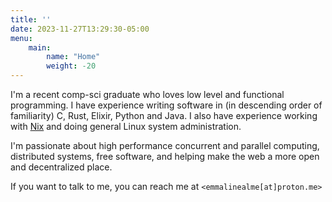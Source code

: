 ```yaml
---
title: ''
date: 2023-11-27T13:29:30-05:00
menu:
    main:
        name: "Home"
        weight: -20
---
```


I'm a recent comp-sci graduate who loves low level and functional
programming. I have experience writing software in (in descending order of 
familiarity) C, Rust, Elixir, Python and Java. I also have experience working
with [Nix](https://nixos.org/) and doing general Linux system administration. 

I'm passionate about high performance concurrent and parallel computing, 
distributed systems, free software, and helping make the web a more open and
decentralized place.

If you want to talk to me, you can reach me at
`<emmalinealme[at]proton.me>`
